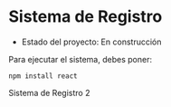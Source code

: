 <h1> Sistema de Registro</h1>

- Estado del proyecto: En construcción

Para ejecutar el sistema, debes poner:

```npm install react```

Sistema de Registro 2

